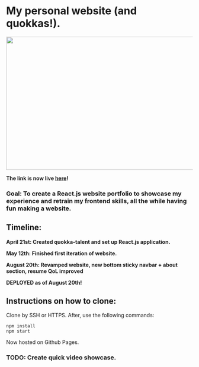 # My personal website (and quokkas!).

<img src="https://user-images.githubusercontent.com/68435081/233759182-7c343ffe-312a-4e0a-939f-0435be21b765.png" width="800" height="360">

**The link is now live [here](https://tsherpa.netlify.app)!**

### Goal: To create a React.js website portfolio to showcase my experience and retrain my frontend skills, all the while having fun making a website.

## Timeline:

**April 21st: Created quokka-talent and set up React.js application.**

**May 12th: Finished first iteration of website.**

**August 20th: Revamped website, new bottom sticky navbar + about section, resume QoL improved**

**DEPLOYED as of August 20th!**

## Instructions on how to clone:

Clone by SSH or HTTPS. After, use the following commands:

```
npm install
npm start
```

Now hosted on Github Pages.

### TODO: Create quick video showcase.
